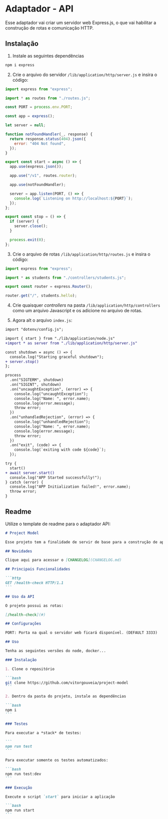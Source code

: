 # Adaptador - API

Esse adaptador vai criar um servidor web Express.js, o que vai habilitar a construção de rotas e comunicação HTTP.

## Instalação

1. Instale as seguintes dependências

```js
npm i express
```

2. Crie o arquivo do servidor `/lib/application/http/server.js` e insira o código:

```js
import express from "express";

import * as routes from "./routes.js";

const PORT = process.env.PORT;

const app = express();

let server = null;

function notFoundHandler(_, response) {
  return response.status(404).json({
    error: "404 Not found",
  });
}

export const start = async () => {
  app.use(express.json());

  app.use("/v1", routes.router);

  app.use(notFoundHandler);

  server = app.listen(PORT, () => {
    console.log(`Listening on http://localhost:${PORT}`);
  });
};

export const stop = () => {
  if (server) {
    server.close();
  }

  process.exit(0);
};
```

3. Crie o arquivo de rotas `/lib/application/http/routes.js` e insira o código:

```js
import express from "express";

import * as students from "./controllers/students.js";

export const router = express.Router();

router.get("/", students.hello);
```

4. Crie quaisquer *controllers* na pasta `/lib/application/http/controllers` como um arquivo Javascript e os adicione no arquivo de rotas.

5. Agora alt o arquivo `index.js`:

```diff
import "dotenv/config.js";

import { start } from "./lib/application/node.js"
+import * as server from "./lib/application/http/server.js"

const shutdown = async () => {
  console.log("Starting graceful shutdown");
+ server.stop()
};

process
  .on("SIGTERM", shutdown)
  .on("SIGINT", shutdown)
  .on("uncaughtException", (error) => {
    console.log("uncaughtException");
    console.log("Name: ", error.name);
    console.log(error.message);
    throw error;
  })
  .on("unhandledRejection", (error) => {
    console.log("unhandledRejection");
    console.log("Name: ", error.name);
    console.log(error.message);
    throw error;
  })
  .on("exit", (code) => {
    console.log(`exiting with code ${code}`);
  });

try {
  start()
+ await server.start()
  console.log("APP Started successfully!");
} catch (error) {
  console.log("APP Initialization failed!", error.name);
  throw error;
}
```

## Readme

Utilize o template de readme para o adaptador API:

`````md
# Project Model

Esse projeto tem a finalidade de servir de base para a construção de aplicações Node.js.

## Novidades

Clique aqui para acessar o [CHANGELOG](CHANGELOG.md)

## Principais Funcionalidades

```http
GET /health-check HTTP/1.1
```

## Uso da API

O projeto possui as rotas:

[/health-check](#)

## Configurações

PORT: Porta na qual o servidor web ficará disponível. (DEFAULT 3333)

## Uso

Tenha as seguintes versões do node, docker...

### Instalação

1. Clone o repositório

```bash
git clone https://github.com/vitorgouveia/project-model
```

2. Dentro da pasta do projeto, instale as dependências

```bash
npm i
```

### Testes

Para executar a *stack* de testes:

```
npm run test
```

Para executar somente os testes automatizados:

```bash
npm run test:dev
```

### Execução

Execute o script `start` para iniciar a aplicação

```bash
npm run start
```
```````